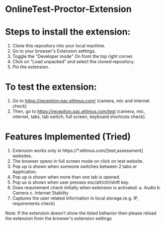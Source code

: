 # OnlineTest-Proctor-Extension


# Steps to install the extension:
 1. Clone this repository into your local machine.
 2. Go to your browser's Extension settings.
 3. Toggle the "Developer mode" On from the top right corner.
 4. Click on "Load unpacked" and select the cloned repository.
 5. Pin the extension.

# To test the extension:
 1. Go to https://reception.pac.elitmus.com/ (camera, mic and internet check)
 2. Then, go to https://reception.pac.elitmus.com/test (camera, mic, internet, tabs, tab switch, full screen, keyboard shortcuts check).

# Features Implemented (Tried)
 1. Extension works only in https://*.elitmus.com/[test,assessment] websites.
 2. The browser opens in full screen mode on click on test website.
 3. Pop up is shown when someone switches between 2 tabs or Application.
 4. Pop up is shown when more than one tab is opened.
 5. Pop us is shown when user presses esc/alt/ctrl/shift key.
 6. Does requirement check initially when extension is activated:
   a. Audio
   b. Camera
   c. Internet Stability
 7. Captures the user related information in local storage.(e.g. IP, requirements
check)

Note: If the extension doesn't show the listed behavior then please reload the extension from the browser's extension settings
